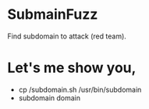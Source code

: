 # SubmainFuzz
Find subdomain to attack (red team).
# Let's me show you, 
- cp <PATH TO FILE>/subdomain.sh /usr/bin/subdomain
- subdomain domain
